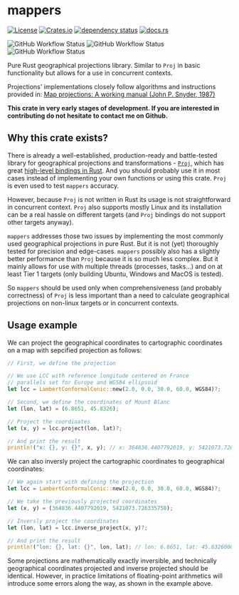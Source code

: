 # mappers

[![License](https://img.shields.io/github/license/ScaleWeather/mappers)](https://choosealicense.com/licenses/apache-2.0/)
[![Crates.io](https://img.shields.io/crates/v/mappers)](https://crates.io/crates/mappers)
[![dependency status](https://deps.rs/repo/github/ScaleWeather/mappers/status.svg)](https://deps.rs/repo/github/ScaleWeather/mappers)
[![docs.rs](https://img.shields.io/docsrs/mappers)](https://docs.rs/mappers)

![GitHub Workflow Status](https://img.shields.io/github/workflow/status/ScaleWeather/mappers/Build%20on%20Ubuntu?label=Build%20on%20Ubuntu)
![GitHub Workflow Status](https://img.shields.io/github/workflow/status/ScaleWeather/mappers/Build%20on%20Windows?label=Build%20on%20Windows)
![GitHub Workflow Status](https://img.shields.io/github/workflow/status/ScaleWeather/mappers/Build%20on%20Mac?label=Build%20on%20MacOS)

Pure Rust geographical projections library. Similar to `Proj` in basic functionality but allows for a use in concurrent contexts.

Projections' implementations closely follow algorithms and instructions provided in: [Map projections: A working manual (John P. Snyder, 1987)](https://pubs.er.usgs.gov/publication/pp1395)

**This crate in very early stages of development. If you are interested in contributing do not hesitate to contact me on Github.**

## Why this crate exists?

There is already a well-established, production-ready and battle-tested library for geographical projections and transformations - [`Proj`](https://proj.org/), which has great [high-level bindings in Rust](https://crates.io/crates/proj). And you should probably use it in most cases instead of implementing your own functions or using this crate. `Proj` is even used to test `mappers` accuracy.

However, because `Proj` is not written in Rust its usage is not straightforward in concurrent context. `Proj` also supports mostly Linux and its installation can be a real hassle on different targets (and `Proj` bindings do not support other targets anyway).

`mappers` addresses those two issues by implementing the most commonly used geographical projections in pure Rust. But it is not (yet) thoroughly tested for precision and edge-cases. `mappers` possibly also has a slightly better performance than `Proj` because it is so much less complex. But it mainly allows for use with multiple threads (processes, tasks...) and on at least Tier 1 targets (only building Ubuntu, Windows and MacOS is tested).

So `mappers` should be used only when comprehensiveness (and probably correctness) of `Proj` is less important than a need to calculate geographical projections on non-linux targets or in concurrent contexts.

## Usage example

We can project the geographical coordinates to cartographic coordinates on a map with sepcified projection as follows:

```rust
// First, we define the projection

// We use LCC with reference longitude centered on France
// parallels set for Europe and WGS84 ellipsoid
let lcc = LambertConformalConic::new(2.0, 0.0, 30.0, 60.0, WGS84)?;

// Second, we define the coordinates of Mount Blanc
let (lon, lat) = (6.8651, 45.8326);

// Project the coordinates
let (x, y) = lcc.project(lon, lat)?;

// And print the result
println!("x: {}, y: {}", x, y); // x: 364836.4407792019, y: 5421073.726335758
```

We can also inversly project the cartographic coordinates to geographical coordinates:

```rust
// We again start with defining the projection
let lcc = LambertConformalConic::new(2.0, 0.0, 30.0, 60.0, WGS84)?;

// We take the previously projected coordinates
let (x, y) = (364836.4407792019, 5421073.726335758);

// Inversly project the coordinates
let (lon, lat) = lcc.inverse_project(x, y)?;

// And print the result
println!("lon: {}, lat: {}", lon, lat); // lon: 6.8651, lat: 45.83260000001716
```

Some projections are mathematically exactly inversible, and technically geographical coordinates projected and inverse projected should be identical. However, in practice limitations of floating-point arithmetics will introduce some errors along the way, as shown in the example above.
